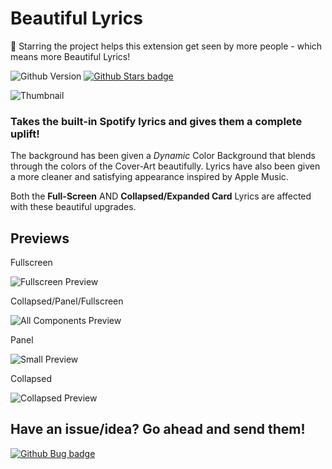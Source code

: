 # Beautiful Lyrics
🌟 Starring the project helps this extension get seen by more people - which means more Beautiful Lyrics! 

![Github Version](https://img.shields.io/github/v/release/surfbryce/beautiful-lyrics?display_name=release&label=version) [![Github Stars badge](https://img.shields.io/github/stars/surfbryce/beautiful-lyrics?style=social)](https://github.com/surfbryce/beautiful-lyrics/)

![Thumbnail](./previews/thumbnail.gif)
### Takes the built-in Spotify lyrics and gives them a complete uplift!

The background has been given a *Dynamic* Color Background that blends through the colors of the Cover-Art beautifully. Lyrics have also been given a more cleaner and satisfying appearance inspired by Apple Music.

Both the **Full-Screen** AND **Collapsed/Expanded Card** Lyrics are affected with these beautiful upgrades.

## Previews
Fullscreen

![Fullscreen Preview](./previews/fullscreen-preview.gif)

Collapsed/Panel/Fullscreen

![All Components Preview](./previews/all-components-preview.gif)

Panel

![Small Preview](./previews/icon.gif)

Collapsed

![Collapsed Preview](./previews/collapsed-preview.gif)

## Have an issue/idea? Go ahead and send them!

[![Github Bug badge](https://img.shields.io/github/issues/surfbryce/beautiful-lyrics)](https://github.com/surfbryce/beautiful-lyrics/issues)